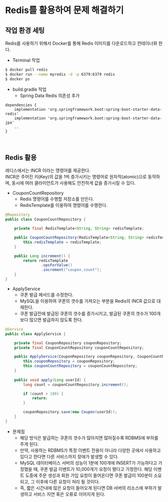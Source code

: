# Redis를 활용하여 문제 해결하기

## 작업 환경 세팅

Redis를 사용하기 위해서 Docker를 통해 Redis 이미지를 다운로드하고 컨테이너화 한다.

 - Terminal 작업
```Bash
$ docker pull redis
$ docker run --name myredis -d -p 6379:6379 redis
$ docker ps
```

 - build.gradle 작업
    - Spring Data Redis 의존성 추가
```
dependencies {
    implementation 'org.springframework.boot:spring-boot-starter-data-redis'
    implementation 'org.springframework.boot:spring-boot-starter-data-jpa'
    ..
}
```

<br/>

## Redis 활용

레디스에서는 INCR 이라는 명령어를 제공한다.  
INCR은 주어진 키(Key)의 값을 1씩 증가시키는 명령어로 원자적(atomic)으로 동작하며, 동시에 여러 클라이언트가 사용해도 안전하게 값을 증가시킬 수 있다.  

 - CouponCountRepository
    - Redis 명령어를 수행할 저장소를 만든다.
    - RedisTemplate를 이용하여 명령어를 수행한다.
```Java
@Repository
public class CouponCountRepository {

    private final RedisTemplate<String, String> redisTemplate;

    public CouponCountRepository(RedisTemplate<String, String> redisTemplate) {
        this.redisTemplate = redisTemplate;
    }

    public Long increment() {
        return redisTemplate
                .opsForValue()
                .increment("coupon_count");
    }
}
```

 - ApplyService
    - 쿠폰 발급 메서드를 수정한다.
    - MySQL을 이용하여 쿠폰의 갯수를 가져오는 부분을 Redis의 INCR 값으로 대체한다.
    - 쿠폰 발급전에 발급된 쿠폰의 갯수를 증가시키고, 발급된 쿠폰의 갯수가 100개보다 많으면 발급하지 않도록 한다.
```Java
@Service
public class ApplyService {

    private final CouponRepository couponRepository;
    private final CouponCountRepository couponCountRepository;

    public ApplyService(CouponRepository couponRepository, CouponCountRepository couponCountRepository) {
        this.couponRepository = couponRepository;
        this.couponCountRepository = couponCountRepository;
    }
    
    public void apply(Long userId) {
        long count = couponCountRepository.increment();

        if (count > 100) {
            return;
        }

        couponRepository.save(new Coupon(userId));
    }
}
```

 - 문제점
    - 해당 방식은 발급하는 쿠폰의 갯수가 많아지면 많아질수록 RDBMS에 부하를 주게 된다.
    - 만약, 사용하는 RDBMS가 특정 이벤트 전용이 아니라 다양한 곳에서 사용하고 있다고 한다면 다른 서비스까지 장애가 발생할 수 있다.
    - MySQL 데이터베이스 서버의 성능이 1분에 100개에 INSERT가 가능하다고 가정했을 때, 쿠폰 발급 이벤트가 10,000개가 요청이 됐다고 가정한다. 해당 이벤트 도중에 주문 생성과 회원 가입 요청이 들어온다면 쿠폰 발급이 100분이 소요되고, 그 이후에 다른 요청이 처리 될 것이다.
    - 즉, 짧은 시간내에 많은 요청이 들어오게 된다면 DB 서버의 리소스에 부하가 발생하고 서비스 지연 혹은 오류로 이어지게 된다.